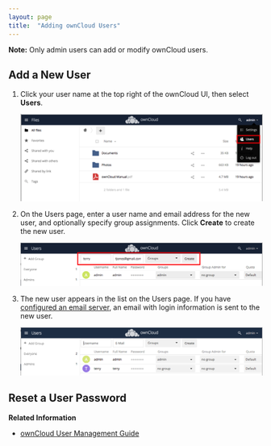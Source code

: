 ```yaml
---
layout: page
title:  "Adding ownCloud Users"
---
```


**Note:** Only admin users can add or modify ownCloud users. 

## Add a New User

1. Click your user name at the top right of the ownCloud UI, then select **Users**.

   ![Select Users](../images/select-users.png)

2. On the Users page, enter a user name and email address for the new user, and optionally specify group assignments. Click **Create** to create the new user.

   ![Add new user](../images/add-new-user.png)

3. The new user appears in the list on the Users page. If you have [configured an email server](https://doc.owncloud.org/server/latest/admin_manual/configuration/server/email_configuration.html), an email with login information is sent to the new user.

   ![New user added](../images/new-user-added.png)

## Reset a User Password   

**Related Information**

* [ownCloud User Management Guide](https://doc.owncloud.org/server/latest/admin_manual/configuration/user/)  
